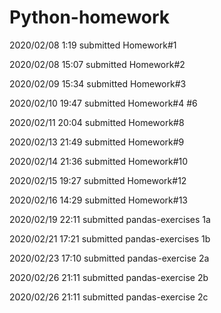 # Python-homework
2020/02/08    1:19    submitted Homework#1

2020/02/08   15:07   submitted Homework#2

2020/02/09   15:34   submitted Homework#3

2020/02/10   19:47   submitted Homework#4 #6

2020/02/11   20:04   submitted Homework#8

2020/02/13    21:49   submitted Homework#9

2020/02/14    21:36   submitted Homework#10

2020/02/15    19:27   submitted Homework#12

2020/02/16    14:29   submitted Homework#13

2020/02/19    22:11   submitted pandas-exercises 1a

2020/02/21      17:21   submitted pandas-exercises  1b

2020/02/23     17:10    submitted pandas-exercise 2a

2020/02/26     21:11   submitted pandas-exercise 2b

2020/02/26     21:11   submitted pandas-exercise 2c